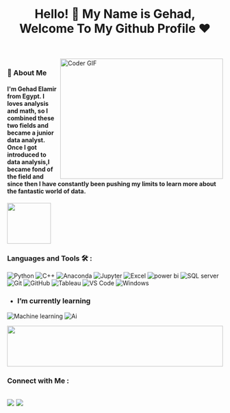  <h1 align="center">Hello! 👋 <!-- <img src="https://raw.githubusercontent.com/MartinHeinz/MartinHeinz/master/wave.gif" width="25px"> --> My Name is Gehad, Welcome To My Github Profile ♥</h1>
<!-- # Hello! <img src="https://raw.githubusercontent.com/MartinHeinz/MartinHeinz/master/wave.gif" width="30px"> My Name is Gehad, Welcome To My Github Profile ♥  -->
<!-- <img src="https://github.com/Govindv7555/Govindv7555/blob/main/49e76e0596857673c5c80c85b84394c1.gif" width=1000px height=95px> -->

<br/>
<br/>

<img align="right" src="https://media.giphy.com/media/SWoSkN6DxTszqIKEqv/giphy.gif" alt="Coder GIF" width="380" height="280">

<h3>🚀 About Me</h3> 
<h4> I'm Gehad Elamir from Egypt. l loves analysis and math, so I combined these two fields and became a junior data analyst. Once I got introduced to data analysis,I became fond of the field and since then I have constantly been pushing my limits to learn more about the fantastic world of data. </h4>


	

<img align="center" src="https://github.com/Govindv7555/Govindv7555/blob/main/49e76e0596857673c5c80c85b84394c1.gif" width= 45% height=95px>

### Languages and Tools 🛠 : 

![Python](https://img.shields.io/badge/-python-%231572B6?style=flat-square&logo=Python)
![C++](https://img.shields.io/badge/-C++-%231572B6?style=flat-square&logo=C++)
![Anaconda](https://img.shields.io/badge/-Anaconda-black?style=flat-square&logo=anaconda)
![Jupyter](https://img.shields.io/badge/-Jupyter-563D7C?style=flat-square&logo=Jupyter)
![Excel](https://img.shields.io/badge/-Excel-15b4c1?style=flat-square&logo=Excel&logoColor=ffffff)
![power bi](https://img.shields.io/badge/-power%20bi-%23CC6699?style=flat-square&logo=power%20bi&logoColor=ffffff)
![SQL server](https://img.shields.io/badge/-SQL%20server-181717?style=flat-square&logo=SQL%20server)
![Git](https://img.shields.io/badge/-Git-%23F05032?style=flat-square&logo=git&logoColor=%23ffffff)
![GitHub](https://img.shields.io/badge/-GitHub-181717?style=flat-square&logo=github)
![Tableau](https://img.shields.io/badge/-Tableau-181717?style=flat-square&logo=Tableau)
![VS Code](http://img.shields.io/badge/-VS%20Code-007ACC?style=flat-square&logo=visual-studio-code&logoColor=ffffff)
![Windows](http://img.shields.io/badge/-Windows-0078D6?style=flat-square&logo=windows&logoColor=ffffff)



- ### I’m currently learning 
![Machine learning](https://img.shields.io/badge/-Machine%20learning-%23282C34?style=flat-square&logo=Machine%20learning)
![Ai](https://img.shields.io/badge/-Ai-7348b6?style=flat-square&logo=Ai&logoColor=ffffff)



<img src="https://github.com/Govindv7555/Govindv7555/blob/main/49e76e0596857673c5c80c85b84394c1.gif" width=100% height=95px>
 
  ### Connect with Me :
<a href="https://www.linkedin.com/in/gehad-elamir/" target="_blank"><img src="https://img.shields.io/badge/-Gehad%20Elamir-0077B5?style=for-the-badge&logo=Linkedin&logoColor=white"/></a>
<a href="https://www.datacamp.com/portfolio/gehadelamir8" target="_blank"><img src="https://img.shields.io/badge/-Gehad%20Elamir-0077B5?style=for-the-badge&logo=Datacamp&logoColor=green"/></a>
---
<br/>



